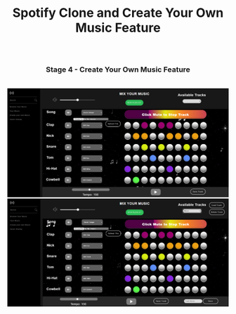 <h1><b><p align="center">Spotify Clone and Create Your Own Music Feature</p></h1>
  <br />
    <h3><p align="center">Stage 4 - Create Your Own Music Feature</p></h3>
  <br />

<img src="https://github.com/sargef/spotify-clone-in-stages/blob/master/Step%204%20-%20Spotify%20Clone%20-%20Create%20Your%20Own%20Music%20Player-Recorder/assets/images/newMusic2.png">

<br />

<img src="https://github.com/sargef/spotify-clone-in-stages/blob/master/Step%204%20-%20Spotify%20Clone%20-%20Create%20Your%20Own%20Music%20Player-Recorder/assets/images/newMusic3.png">

<br />






